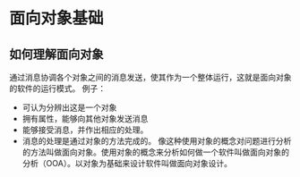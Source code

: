 # 面向对象基础
## 如何理解面向对象
通过消息协调各个对象之间的消息发送，使其作为一个整体运行，这就是面向对象的软件的运行模式。
例子：
- 可认为分辨出这是一个对象
- 拥有属性，能够向其他对象发送消息
- 能够接受消息，并作出相应的处理。
- 消息的处理是通过对象的方法完成的。
像这种使用对象的概念对问题进行分析的方法叫做面向对象。使用对象的概念来分析如何做一个软件叫做面向对象的分析（OOA）。以对象为基础来设计软件叫做面向对象设计。